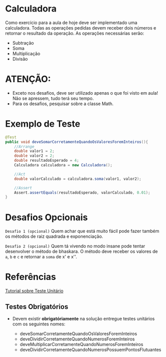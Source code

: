 # Calculadora
Como exercício para a aula de hoje deve ser implementado uma calculadora. Todas as operações pedidas devem receber dois números e retornar o resultado da operação. As operações necessárias serão:

* Subtração
* Soma
* Multiplicação
* Divisão


# ATENÇÃO: 

* Exceto nos desafios, deve ser utilizado apenas o que foi visto em aula! Não se apressem, tudo terá seu tempo.
* Para os desafios, pesquisar sobre a classe Math.

# Exemplo de Teste

``` Java   
@Test
public void deveSomarCorretamenteQuandoOsValoresForemInteiros(){
    //Arrange
    double valor1 = 2;
    double valor2 = 2;
    double resultadoEsperado = 4;
    Calculadora calculadora = new Calculadora();

    //Act
    double valorCalculado = calculadora.soma(valor1, valor2);

    //Assert
    Assert.assertEquals(resultadoEsperado, valorCalculado, 0.01);
}
```

# Desafios Opcionais
`Desafio 1 (opcional)`
Quem achar que está muito fácil pode fazer também os métodos de raiz quadrada e exponenciação. 


`Desafio 2 (opcional)`
Quem tá vivendo no modo insane pode tentar desenvolver o método de bhaskara. O método deve receber os valores de `a`, `b` e `c` e retornar a `soma` de x' e x''.

# Referências
[Tutorial sobre Teste Unitário](https://github.com/AlexandreSNeto/testes-com-mockito)

## Testes Obrigatórios

* Devem existir **obrigatóriamente** na solução entregue testes unitários com os seguintes nomes:

    - deveSomarCorretamenteQuandoOsValoresForemInteiros
    - deveDividirCorretamenteQuandoNumerosForemInteiros
    - deveMultiplicarCorretamenteQuandoNumerosForemInteiros
    - deveDividirCorretamenteQuandoNumerosPossuemPontosFlutuantes
